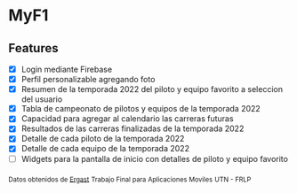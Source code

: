
# MyF1

## Features
- [x] Login mediante Firebase
- [x] Perfil personalizable agregando foto
- [x] Resumen de la temporada 2022 del piloto y equipo favorito a seleccion del usuario
- [x] Tabla de campeonato de pilotos y equipos de la temporada 2022
- [x] Capacidad para agregar al calendario las carreras futuras
- [x] Resultados de las carreras finalizadas de la temporada 2022
- [x] Detalle de cada piloto de la temporada 2022
- [x] Detalle de cada equipo de la temporada 2022
- [ ] Widgets para la pantalla de inicio con detalles de piloto y equipo favorito

<sub>Datos obtenidos de [Ergast](http://ergast.com/mrd)</sub>
<sub>Trabajo Final para Aplicaciones Moviles</sub>
<sub>UTN - FRLP</sub>
